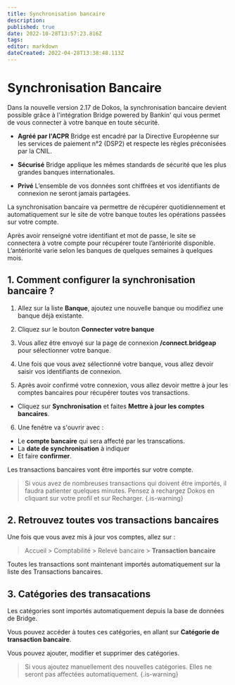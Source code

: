 ```yaml
---
title: Synchronisation bancaire
description: 
published: true
date: 2022-10-28T13:57:23.816Z
tags: 
editor: markdown
dateCreated: 2022-04-28T13:38:48.113Z
---
```


# Synchronisation Bancaire

Dans la nouvelle version 2.17 de Dokos, la synchronisation bancaire devient possible grâce à l'intégration Bridge powered by Bankin' qui vous permet de vous connecter à votre banque en toute sécurité.

- **Agréé par l'ACPR**
Bridge est encadré par la Directive Européenne sur les services de paiement n°2 (DSP2) et respecte les règles préconisées par la CNIL.

- **Sécurisé**
Bridge applique les mêmes standards de sécurité que les plus grandes banques internationales.

- **Privé**
L’ensemble de vos données sont chiffrées et vos identifiants de connexion ne seront jamais partagées.

La synchronisation bancaire va permettre de récupérer quotidiennement et automatiquement sur le site de votre banque toutes les opérations passées sur votre compte.

Après avoir renseigné votre identifiant et mot de passe, le site se connectera à votre compte pour récupérer toute l’antériorité disponible. L’antériorité varie selon les banques de quelques semaines à quelques mois.

## 1. Comment configurer la synchronisation bancaire ?

1. Allez sur la liste **Banque**, ajoutez une nouvelle banque ou modifiez une banque déjà existante.

2. Cliquez sur le bouton **Connecter votre banque**

3. Vous allez être envoyé sur la page de connexion **/connect.bridgeap** pour sélectionner votre banque.

4. Une fois que vous avez sélectionné votre banque, vous allez devoir saisir vos identifiants de connexion.

5. Après avoir confirmé votre connexion, vous allez devoir mettre à jour les comptes bancaires pour récupérer toutes vos transactions.

- Cliquez sur **Synchronisation** et faites **Mettre à jour les comptes bancaires**.


6. Une fenêtre va s'ouvrir avec :
- Le **compte bancaire** qui sera affecté par les transcations.
- La **date de synchronisation** à indiquer
- Et faire **confirmer**. 

Les transactions bancaires vont être importés sur votre compte. 

> Si vous avez de nombreuses transactions qui doivent être importés, il faudra patienter quelques minutes. Pensez à rechargez Dokos en cliquant sur votre profil et sur Recharger.
{.is-warning}

## 2. Retrouvez toutes vos transactions bancaires

Une fois que vous avez mis à jour vos comptes, allez sur :

> Accueil > Comptabilité > Relevé bancaire > **Transaction bancaire**

Toutes les transactions sont maintenant importés automatiquement sur la liste des Transactions bancaires.

## 3. Catégories des transacations

Les catégories sont importés automatiquement depuis la base de données de Bridge.

Vous pouvez accéder à toutes ces catégories, en allant sur **Catégorie de transaction bancaire**.

Vous pouvez ajouter, modifier et supprimer des catégories.

> Si vous ajoutez manuellement des nouvelles catégories. Elles ne seront pas affectées automatiquement.
{.is-warning}




